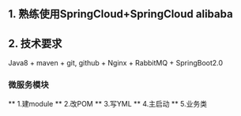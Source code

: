 ## 1. 熟练使用SpringCloud+SpringCloud alibaba
## 2. 技术要求
   Java8 + maven + git, github + Nginx + RabbitMQ + SpringBoot2.0
   ### 微服务模块
   ** 1.建module
   ** 2.改POM
   ** 3.写YML
   ** 4.主启动
   ** 5.业务类
